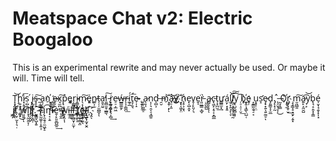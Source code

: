 # Meatspace Chat v2: Electric Boogaloo

This is an experimental rewrite and may never actually be used. Or maybe it will. Time will tell.

T̙̟̭̭̬͈͝ͅͅḩ͍̯͓͍̣̩̗̠̕͜i̷͓͔̱̠̻͞ͅș̺̣͢ ͎̦̼̪͓̮̪́͢į̴̰̘̰̺ͅs̵̘̥̱͠ ̴͏̲͔̳̘̪̩̝a̖̹͔͈͔̠n҉̬͉̝̝͜ ̼̺̻̦͉̥e̴̷̙̗x̘̼̪̣̬͢͠ͅͅp͉͖̘̱͓͈̭̗̀ȩ̨͚͉r̦̳͇̺̮i̴̷̭͇̙̺̞͎̻͎͢m̷̖͔͎͇̣̤͚̪͢͠é̬͈͈n̷̻͕̫t̵̩̦̦̫̪̳̞ͅa̯̥̤͍̕l͈̻̫̱̜̲͇̖͠ ̵̢͚͕̪͘ͅͅr̞̼̘̭̬̝͉͕̻͢e̵̠̠͕̲͖ẃ̶̲͇͚͈̗r̵̖̖̹͇̪͟í̲̥̲́ţ̛̣̱͉͞e̴̵̷̜̩̝ ̢̮̗̦͟
̥̲̹͚͈̠a̷̖͉̖n͎̦͉̯͔̠̘̳̱d̠̻͕ ̶̯̮̀m҉͉̱̹̣̙͝ͅa̶̦̠͎͈͝y҉̷͕͟ ҉̮̞͔͖̝̤͝ņ̥͕͙̖e͓͔̺̭͙v͏̥̦̙͈̗͉e̬̠͘r̵͈̤̲̳͔̲̬̀ ̤̰̺̲̺a̷̳̗̗͎ͅͅc̵̢͖̙͔̥͔͙̻̲t̜̟̪̫͢ư̳͇̫͓á̤̙͙͙͈ḻ̛̠̙̭͉̙̖̞͝͠l̸̸̰̠̦̟̥̜̝̘̰͠y̢̺̯̮̻͙͓ ̜̠̩̠̹̮͟͡b̡҉͍̭̜̘̳̖̤̺̜e̥̦ ̝̱͇̰̯̘̠͔u͏̝̥̹̣̤s̛̝e̷̡̟̟͍̖͍̰̫̠ͅd̡͈̳̞̞̫̲.̡̨̝̩̰ ̨̠̬̘̞̩́͜
̶̰̞͔͇̀O҉̹̱̘̼̀r͖̘͉̱̠̮͢ ̧̧͇̝̠͓̮̙͔̱̝m̮͖̺͈͠a̷͍̙͔̰̮̺͡͝y̜̙b̢͉̝̣͈͓̞̳é̩̮͎̘̯̞͓͎͓ ͏̫̪i̸̭̯̪͘t̕͏̩̮̜̫͔̩͉̣ ̛̻̩̀w̤͈͍̗͡ͅi͓̘̰̤̭̞̦l̠̦̬̤̙̕l͓̗̩̻̦.̫̣̳̞̺͓͍ ̴̣̰͠Ṭ̯̰͚̩̹͓͍͎́į̗̯̯̘̠̼͖͓̠͡m̷̟͔͕̱͝è̱̦̙͈̱̲̺̲̱͢ ̴̨̯̭w̮͕̯͎̩͘i̯̜͢l̶͚͇͔l̛͚̜̺̮͎̤̫͎ ̛͇̹̮͉͢͞t҉̫͕̫̹̳̭̤e̬̩̫̜̪͉l̶̴̸̤̪̬l͏҉̣̘̠̟̰͙̮̯.̧̯͠ͅ